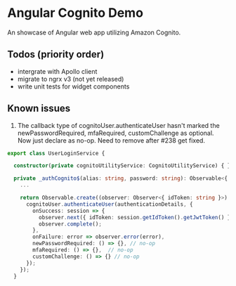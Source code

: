 # Angular Cognito Demo
An showcase of Angular web app utilizing Amazon Cognito.

## Todos (priority order)
* intergrate with Apollo client
* migrate to ngrx v3 (not yet released)
* write unit tests for widget components

## Known issues
1. The callback type of cognitoUser.authenticateUser hasn't marked the newPasswordRequired, mfaRequired, customChallenge
as optional. Now just declare as no-op. Need to remove after #238 get fixed.
``` typescript
export class UserLoginService {

  constructor(private cognitoUtilityService: CognitoUtilityService) { }

  private _authCognito$(alias: string, password: string): Observable<{ idToken: string }> {
    ...

    return Observable.create((observer: Observer<{ idToken: string }>) => {
      cognitoUser.authenticateUser(authenticationDetails, {
        onSuccess: session => {
          observer.next({ idToken: session.getIdToken().getJwtToken() });
          observer.complete();
        },
        onFailure: error => observer.error(error),
        newPasswordRequired: () => {}, // no-op
        mfaRequired: () => {},  // no-op
        customChallenge: () => {} // no-op
      });
    });
  }
```

